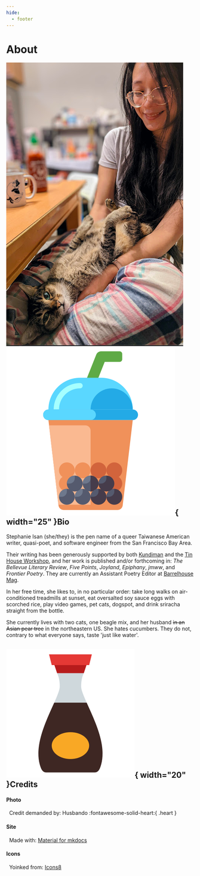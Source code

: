 ```yaml
---
hide:
  - footer
---
```


# About

<img id="about_pic" align=left src = "../assets/propic3.png" title="meow">  

## ![boba](assets/boba.png){  width="25" }Bio

<div markdown>
Stephanie Isan (she/they) is the pen name of a queer Taiwanese American writer, quasi-poet, and software engineer from the San Francisco Bay Area. 

Their writing has been generously supported by both [Kundiman](http://www.kundiman.org/fellows) and the [Tin House Workshop](https://tinhouse.com/workshop/), and her work is published and/or forthcoming in: *The Bellevue Literary Review*, *Five Points*, *Joyland*, *Epiphany*, *jmww*, and *Frontier Poetry*. They are currently an Assistant Poetry Editor at [Barrelhouse Mag](https://www.barrelhousemag.com/about).

In her free time, she likes to, in no particular order: take long walks on air-conditioned treadmills at sunset, eat oversalted soy sauce eggs with scorched rice, play video games, pet cats, dogspot, and drink sriracha straight from the bottle.

She currently lives with two cats, one beagle mix, and her husband <s>in an Asian pear tree</s> in the northeastern US. She hates cucumbers. They do not, contrary to what everyone says, taste 'just like water'.


## ![soy-sauce](assets/soy-sauce.png){  width="20" }Credits

#### Photo
&nbsp; Credit demanded by: Husbando  :fontawesome-solid-heart:{ .heart }

#### Site 
&nbsp; Made with: [Material for mkdocs](https://squidfunk.github.io/mkdocs-material/)

#### Icons 
&nbsp; Yoinked from: <a target="_blank" href="https://icons8.com">Icons8</a>
</div>